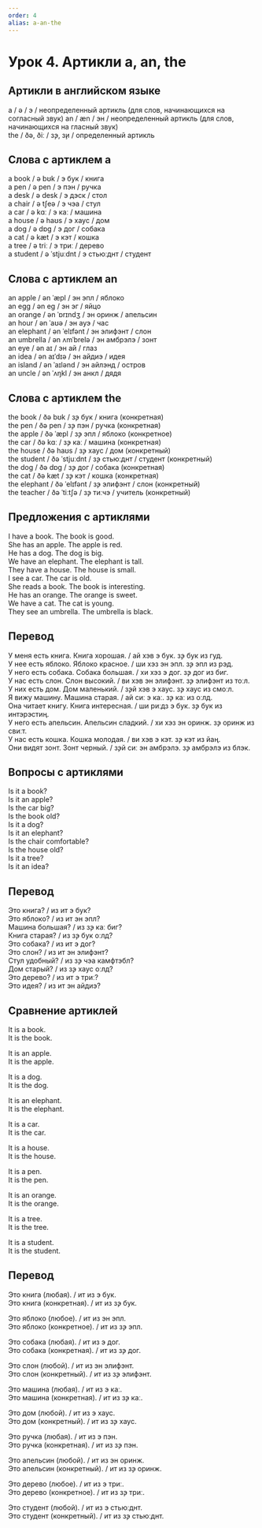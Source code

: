 ```yaml
---
order: 4
alias: a-an-the
---
```


# Урок 4. Артикли a, an, the

## Артикли в английском языке

a / ə / э / неопределенный артикль (для слов, начинающихся на согласный звук)
an / æn / эн / неопределенный артикль (для слов, начинающихся на гласный звук)  
the / ðə, ðiː / з̧э, з̧и / определенный артикль

## Слова с артиклем a

a book / ə bʊk / э бук / книга  
a pen / ə pen / э пэн / ручка  
a desk / ə desk / э дэск / стол  
a chair / ə tʃeə / э чэа / стул  
a car / ə kɑː / э каː / машина  
a house / ə haʊs / э хаус / дом  
a dog / ə dɒɡ / э дог / собака  
a cat / ə kæt / э кэт / кошка  
a tree / ə triː / э триː / дерево  
a student / ə ˈstjuːdnt / э стьюːднт / студент

## Слова с артиклем an

an apple / ən ˈæpl / эн эпл / яблоко  
an egg / ən eɡ / эн эг / яйцо  
an orange / ən ˈɒrɪndʒ / эн оринж / апельсин  
an hour / ən ˈaʊə / эн ауэ / час  
an elephant / ən ˈelɪfənt / эн элифэнт / слон  
an umbrella / ən ʌmˈbrelə / эн амбрэлэ / зонт  
an eye / ən aɪ / эн ай / глаз  
an idea / ən aɪˈdɪə / эн айдиэ / идея  
an island / ən ˈaɪlənd / эн айлэнд / остров  
an uncle / ən ˈʌŋkl / эн анкл / дядя

## Слова с артиклем the

the book / ðə bʊk / з̧э бук / книга (конкретная)  
the pen / ðə pen / з̧э пэн / ручка (конкретная)  
the apple / ðə ˈæpl / з̧э эпл / яблоко (конкретное)  
the car / ðə kɑː / з̧э каː / машина (конкретная)  
the house / ðə haʊs / з̧э хаус / дом (конкретный)  
the student / ðə ˈstjuːdnt / з̧э стьюːднт / студент (конкретный)  
the dog / ðə dɒɡ / з̧э дог / собака (конкретная)  
the cat / ðə kæt / з̧э кэт / кошка (конкретная)  
the elephant / ðə ˈelɪfənt / з̧э элифэнт / слон (конкретный)  
the teacher / ðə ˈtiːtʃə / з̧э тиːчэ / учитель (конкретный)

## Предложения с артиклями

I have a book. The book is good.  
She has an apple. The apple is red.  
He has a dog. The dog is big.  
We have an elephant. The elephant is tall.  
They have a house. The house is small.  
I see a car. The car is old.  
She reads a book. The book is interesting.  
He has an orange. The orange is sweet.  
We have a cat. The cat is young.  
They see an umbrella. The umbrella is black.

## Перевод

У меня есть книга. Книга хорошая. / ай хэв э бук. з̧э бук из гуд.  
У нее есть яблоко. Яблоко красное. / ши хэз эн эпл. з̧э эпл из рэд.  
У него есть собака. Собака большая. / хи хэз э дог. з̧э дог из биг.  
У нас есть слон. Слон высокий. / ви хэв эн элифэнт. з̧э элифэнт из тоːл.  
У них есть дом. Дом маленький. / з̧эй хэв э хаус. з̧э хаус из смоːл.  
Я вижу машину. Машина старая. / ай сиː э каː. з̧э каː из оːлд.  
Она читает книгу. Книга интересная. / ши риːдз э бук. з̧э бук из интэрэстиң.  
У него есть апельсин. Апельсин сладкий. / хи хэз эн оринж. з̧э оринж из свиːт.  
У нас есть кошка. Кошка молодая. / ви хэв э кэт. з̧э кэт из йаң.  
Они видят зонт. Зонт черный. / з̧эй сиː эн амбрэлэ. з̧э амбрэлэ из блэк.

## Вопросы с артиклями

Is it a book?  
Is it an apple?  
Is the car big?  
Is the book old?  
Is it a dog?  
Is it an elephant?  
Is the chair comfortable?  
Is the house old?  
Is it a tree?  
Is it an idea?

## Перевод

Это книга? / из ит э бук?  
Это яблоко? / из ит эн эпл?  
Машина большая? / из з̧э каː биг?  
Книга старая? / из з̧э бук оːлд?  
Это собака? / из ит э дог?  
Это слон? / из ит эн элифэнт?  
Стул удобный? / из з̧э чэа камфтэбл?  
Дом старый? / из з̧э хаус оːлд?  
Это дерево? / из ит э триː?  
Это идея? / из ит эн айдиэ?

## Сравнение артиклей

It is a book.  
It is the book.

It is an apple.  
It is the apple.

It is a dog.  
It is the dog.

It is an elephant.  
It is the elephant.

It is a car.  
It is the car.

It is a house.  
It is the house.

It is a pen.  
It is the pen.

It is an orange.  
It is the orange.

It is a tree.  
It is the tree.

It is a student.  
It is the student.

## Перевод

Это книга (любая). / ит из э бук.  
Это книга (конкретная). / ит из з̧э бук.

Это яблоко (любое). / ит из эн эпл.  
Это яблоко (конкретное). / ит из з̧э эпл.

Это собака (любая). / ит из э дог.  
Это собака (конкретная). / ит из з̧э дог.

Это слон (любой). / ит из эн элифэнт.  
Это слон (конкретный). / ит из з̧э элифэнт.

Это машина (любая). / ит из э каː.  
Это машина (конкретная). / ит из з̧э каː.

Это дом (любой). / ит из э хаус.  
Это дом (конкретный). / ит из з̧э хаус.

Это ручка (любая). / ит из э пэн.  
Это ручка (конкретная). / ит из з̧э пэн.

Это апельсин (любой). / ит из эн оринж.  
Это апельсин (конкретный). / ит из з̧э оринж.

Это дерево (любое). / ит из э триː.  
Это дерево (конкретное). / ит из з̧э триː.

Это студент (любой). / ит из э стьюːднт.  
Это студент (конкретный). / ит из з̧э стьюːднт.
